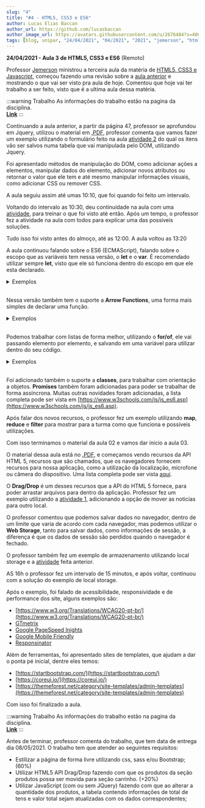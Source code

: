 ```yaml
---
slug: "4"
title: "#4 - HTML5, CSS3 e ES6"
author: Lucas Elias Baccan
author_url: https://github.com/lucasbaccan
author_image_url: https://avatars.githubusercontent.com/u/2676484?s=400&v=4
tags: [blog, unipar, "24/04/2021", "04/2021", "2021", "jemerson", "html", "css", "js", "remoto"]
---
```


**24/04/2021 - Aula 3 de HTML5, CSS3 e ES6** (Remoto)

Professor [Jemerson](/professores/jemerson) ministrou a terceira aula da matéria de [HTML5, CSS3 e Javascript](/docs/html-css-js), começou fazendo uma revisão sobre a [aula anterior](/blog/3) e mostrando o que vai ser visto pra aula de hoje. Comentou que hoje vai ter trabalho a ser feito, visto que é a ultima aula dessa matéria.

:::warning Trabalho
As informações do trabalho estão na pagina da disciplina.  
[**Link**](/docs/html-css-js#trabalho-final)
:::

Continuando a aula anterior, a partir da página 47, professor se aprofundou em Jquery, utilizou o material em [.PDF](/docs/aula-4/aula-02.pdf), professor comenta que vamos fazer um exemplo utilizando o formulário feito na aula [atividade 2](/docs/html-css-js#atividade-2) do qual os itens vão ser salvos numa tabela que vai manipulada pelo DOM, utilizando Jquery.

Foi apresentado métodos de manipulação do DOM, como adicionar ações a elementos, manipular dados do elemento, adicionar novos atributos ou retornar o valor que ele tem e até mesmo manipular informações visuais, como adicionar CSS ou remover CSS.

A aula seguiu assim até umas 10:10, que foi quando foi feito um intervalo. 

Voltando do intervalo as 10:30, deu continuidade na aula com uma [atividade](/docs/html-css-js#atividade-5), para treinar o que foi visto até então. Após um tempo, o professor fez a atividade na aula com todos para explicar uma das possíveis soluções.

Tudo isso foi visto antes do almoço, até as 12:00. A aula voltou as 13:20

A aula continuou falando sobre o ES6 (ECMAScript), falando sobre o escopo que as variáveis tem nessa versão, o **let** e o **var**. É recomendado utilizar sempre **let**, visto que ele só funciona dentro do escopo em que ele esta declarado.

<details><summary>Exemplos</summary>
<p>

```js title="Exemplo 1"
{
    var x = 2;
}
// x pode ser utilizado aqui
{
    let y = 2;
}
// y não pode ser utilizado aqui
```
```js title="Exemplo 2"
var x = 10
// x = 10
{
    var x = 2;
    // x = 2
}
// x = 2

let y = 10
// y = 10
{
    let y = 2;
    // y = 2;
}
// y = 10
```
</p>
</details>  
<br />

Nessa versão também tem o suporte a **Arrow Functions**, uma forma mais simples de declarar uma função.

<details><summary>Exemplos</summary>
<p>

```js title=Exemplo
// ES5
var x = function(x, y) {
    return x * y;
}

// ES6
const x = (x,y) => x * y;
```
</p>
</details>  
<br />

Podemos trabalhar com listas de forma melhor, utilizando o **for/of**, ele vai passando elemento por elemento, e salvando em uma variável para utilizar dentro do seu código.

<details><summary>Exemplos</summary>
<p>

```js title=Exemplo
var cars = ["BMW", "Volvo", "Mini"];
var x;

for (x of cars) {
    document.write(x + "<br >");
}
```
</p>
</details>  
<br />

Foi adicionado também o suporte a **classes**, para trabalhar com orientação a objetos. **Promises** também foram adicionadas para poder se trabalhar de forma assíncrona. Muitas outras novidades foram adicionadas, a lista completa pode ser vista em [https://www.w3schools.com/js/js_es6.asp](https://www.w3schools.com/js/js_es6.asp).

Após falar dos novos recursos, o professor fez um exemplo utilizando **map**, **reduce** e **filter** para mostrar para a turma como que funciona e possíveis utilizações.

Com isso terminamos o material da aula 02 e vamos dar inicio a aula 03.

O material dessa aula está no [.PDF](/docs/aula-4/aula-03.pdf), e começamos vendo recursos da API HTML 5, recursos que são chamados, que os navegadores fornecem recursos para nossa aplicação, como a utilização da localização, microfone ou câmera do dispositivo. Uma lista completa pode ser vista [aqui](https://developer.mozilla.org/en-US/docs/Web/API).

O **Drag/Drop** é um desses recursos que a API do HTML 5 fornece, para poder arrastar arquivos para dentro da aplicação. Professor fez um exemplo utilizando a [atividade 1](/docs/html-css-js#atividade-1), adicionando a opção de mover as noticias para outro local. 

O professor comentou que podemos salvar dados no navegador, dentro de um limite que varia de acordo com cada navegador, mas podemos utilizar o **Web Storage**, tanto para salvar dados, como informações de sessão, a diferença é que os dados de sessão são perdidos quando o navegador é fechado.

O professor também fez um exemplo de armazenamento utilizando local storage e a [atividade](/docs/html-css-js#atividade-5) feita anterior.

AS 16h o professor fez um intervalo de 15 minutos, e após voltar, continuou com a solução do exemplo de local storage.

Após o exemplo, foi falado de acessibilidade, responsividade e de performance dos site, alguns exemplos são:
- [https://www.w3.org/Translations/WCAG20-pt-br/](https://www.w3.org/Translations/WCAG20-pt-br/)
- [GTmetrix](https://gtmetrix.com/)
- [Google PageSpeed Inights](https://developers.google.com/speed/pagespeed/insights/)
- [Google Mobile Friendly](https://search.google.com/test/mobile-friendly)
- [Responsinator](https://www.responsinator.com/)

Além de ferramentas, foi apresentado sites de templates, que ajudam a dar o ponta pé inicial, dentre eles temos:
- [https://startbootstrap.com/](https://startbootstrap.com/)
- [https://coreui.io/](https://coreui.io/)
- [https://themeforest.net/category/site-templates/admin-templates](https://themeforest.net/category/site-templates/admin-templates)

Com isso foi finalizado a aula.

:::warning Trabalho
As informações do trabalho estão na pagina da disciplina.  
[**Link**](/docs/html-css-js#trabalho-final)
:::

Antes de terminar, professor comenta do trabalho, que tem data de entrega dia 08/05/2021.
O trabalho tem que atender ao seguintes requisitos:
- Estilizar a página de forma livre utilizando css, sass e/ou Bootstrap; (60%)
- Utilizar HTML5 API Drag/Drop fazendo com que os produtos da seção produtos possa ser movida para seção carrinho. (+20%)
- Utilizar JavaScript (com ou sem JQuery) fazendo com que ao alterar a quantidade dos produtos, a tabela contendo informações de total de tens e valor total sejam atualizadas com os dados correspondentes; 